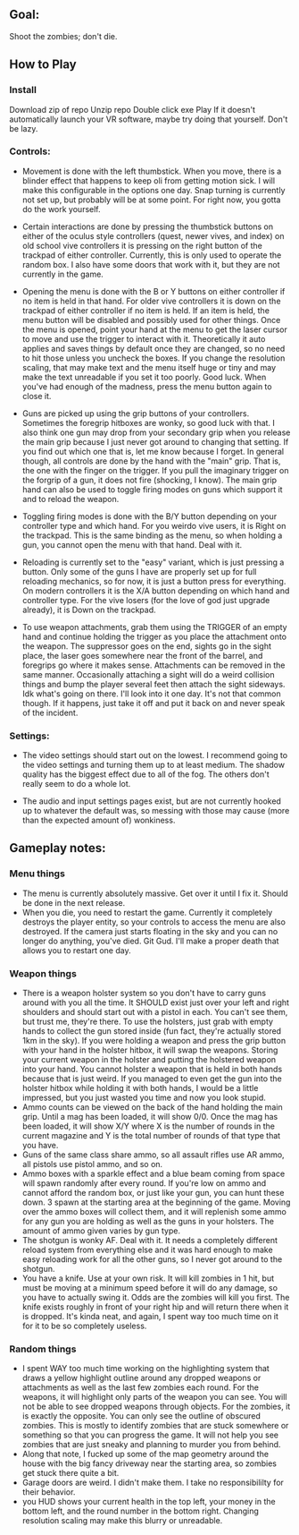 ## Goal: 
Shoot the zombies; don't die.

## How to Play

### Install
Download zip of repo
Unzip repo
Double click exe
Play
If it doesn't automatically launch your VR software, maybe try doing that yourself. Don't be lazy.

### Controls:
* Movement is done with the left thumbstick. When you move, there is a blinder effect that happens to keep oli from getting motion sick. I will make this configurable in the options one day. Snap turning is currently not set up, but probably will be at some point. For right now, you gotta do the work yourself.

* Certain interactions are done by pressing the thumbstick buttons on either of the oculus style controllers (quest, newer vives, and index) on old school vive controllers it is pressing on the right button of the trackpad of either controller. Currently, this is only used to operate the random box. I also have some doors that work with it, but they are not currently in the game.

* Opening the menu is done with the B or Y buttons on either controller if no item is held in that hand. For older vive controllers it is down on the trackpad of either controller if no item is held. If an item is held, the menu button will be disabled and possibly used for other things. Once the menu is opened, point your hand at the menu to get the laser cursor to move and use the trigger to interact with it. Theoretically it auto applies and saves things by default once they are changed, so no need to hit those unless you uncheck the boxes. If you change the resolution scaling, that may make text and the menu itself huge or tiny and may make the text unreadable if you set it too poorly. Good luck. When you've had enough of the madness, press the menu button again to close it.

* Guns are picked up using the grip buttons of your controllers. Sometimes the foregrip hitboxes are wonky, so good luck with that. I also think one gun may drop from your secondary grip when you release the main grip because I just never got around to changing that setting. If you find out which one that is, let me know because I forget. In general though, all controls are done by the hand with the "main" grip. That is, the one with the finger on the trigger. If you pull the imaginary trigger on the forgrip of a gun, it does not fire (shocking, I know). The main grip hand can also be used to toggle firing modes on guns which support it and to reload the weapon.

* Toggling firing modes is done with the B/Y button depending on your controller type and which hand. For you weirdo vive users, it is Right on the trackpad. This is the same binding as the menu, so when holding a gun, you cannot open the menu with that hand. Deal with it.

* Reloading is currently set to the "easy" variant, which is just pressing a button. Only some of the guns I have are properly set up for full reloading mechanics, so for now, it is just a button press for everything. On modern controllers it is the X/A button depending on which hand and controller type. For the vive losers (for the love of god just upgrade already), it is Down on the trackpad.

* To use weapon attachments, grab them using the TRIGGER of an empty hand and continue holding the trigger as you place the attachment onto the weapon. The suppressor goes on the end, sights go in the sight place, the laser goes somewhere near the front of the barrel, and foregrips go where it makes sense. Attachments can be removed in the same manner. Occasionally attaching a sight will do a weird collision things and bump the player several feet then attach the sight sideways. Idk what's going on there. I'll look into it one day. It's not that common though. If it happens, just take it off and put it back on and never speak of the incident.

### Settings: 
* The video settings should start out on the lowest. I recommend going to the video settings and turning them up to at least medium. The shadow quality has the biggest effect due to all of the fog. The others don't really seem to do a whole lot. 

* The audio and input settings pages exist, but are not currently hooked up to whatever the default was, so messing with those may cause (more than the expected amount of) wonkiness.

## Gameplay notes:

### Menu things
* The menu is currently absolutely massive. Get over it until I fix it. Should be done in the next release.
* When you die, you need to restart the game. Currently it completely destroys the player entity, so your controls to access the menu are also destroyed. If the camera just starts floating in the sky and you can no longer do anything, you've died. Git Gud. I'll make a proper death that allows you to restart one day.

### Weapon things
* There is a weapon holster system so you don't have to carry guns around with you all the time. It SHOULD exist just over your left and right shoulders and should start out with a pistol in each. You can't see them, but trust me, they're there. To use the holsters, just grab with empty hands to collect the gun stored inside (fun fact, they're actually stored 1km in the sky). If you were holding a weapon and press the grip button with your hand in the holster hitbox, it will swap the weapons. Storing your current weapon in the holster and putting the holstered weapon into your hand. You cannot holster a weapon that is held in both hands because that is just weird. If you managed to even get the gun into the holster hitbox while holding it with both hands, I would be a little impressed, but you just wasted you time and now you look stupid.
* Ammo counts can be viewed on the back of the hand holding the main grip. Until a mag has been loaded, it will show 0/0. Once the mag has been loaded, it will show X/Y where X is the number of rounds in the current magazine and Y is the total number of rounds of that type that you have.
* Guns of the same class share ammo, so all assault rifles use AR ammo, all pistols use pistol ammo, and so on. 
* Ammo boxes with a sparkle effect and a blue beam coming from space will spawn randomly after every round. If you're low on ammo and cannot afford the random box, or just like your gun, you can hunt these down. 3 spawn at the starting area at the beginning of the game. Moving over the ammo boxes will collect them, and it will replenish some ammo for any gun you are holding as well as the guns in your holsters. The amount of ammo given varies by gun type.
* The shotgun is wonky AF. Deal with it. It needs a completely different reload system from everything else and it was hard enough to make easy reloading work for all the other guns, so I never got around to the shotgun.
* You have a knife. Use at your own risk. It will kill zombies in 1 hit, but must be moving at a minimum speed before it will do any damage, so you have to actually swing it. Odds are the zombies will kill you first. The knife exists roughly in front of your right hip and will return there when it is dropped. It's kinda neat, and again, I spent way too much time on it for it to be so completely useless.

### Random things
* I spent WAY too much time working on the highlighting system that draws a yellow highlight outline around any dropped weapons or attachments as well as the last few zombies each round. For the weapons, it will highlight only parts of the weapon you can see. You will not be able to see dropped weapons through objects. For the zombies, it is exactly the opposite. You can only see the outline of obscured zombies. This is mostly to identify zombies that are stuck somewhere or something so that you can progress the game. It will not help you see zombies that are just sneaky and planning to murder you from behind.
* Along that note, I fucked up some of the map geometry around the house with the big fancy driveway near the starting area, so zombies get stuck there quite a bit.
* Garage doors are weird. I didn't make them. I take no responsibililty for their behavior.
* you HUD shows your current health in the top left, your money in the bottom left, and the round number in the bottom right. Changing resolution scaling may make this blurry or unreadable.
